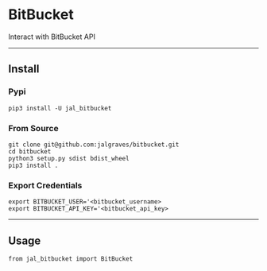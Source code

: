 # BitBucket
Interact with BitBucket API

---

## Install
    
### Pypi

    pip3 install -U jal_bitbucket

### From Source

    git clone git@github.com:jalgraves/bitbucket.git
    cd bitbucket
    python3 setup.py sdist bdist_wheel
    pip3 install .

### Export Credentials

    export BITBUCKET_USER='<bitbucket_username>
    export BITBUCKET_API_KEY='<bitbucket_api_key>

---

## Usage

    from jal_bitbucket import BitBucket
